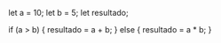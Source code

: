 let a = 10;
let b = 5;
let resultado; 

if (a > b) {
  resultado = a + b;
} else {
  resultado = a * b;
}